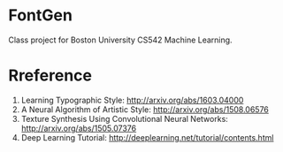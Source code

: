 # FontGen

Class project for Boston University CS542 Machine Learning.

# Rreference
1. Learning Typographic Style: http://arxiv.org/abs/1603.04000
2. A Neural Algorithm of Artistic Style: http://arxiv.org/abs/1508.06576
3. Texture Synthesis Using Convolutional Neural Networks: http://arxiv.org/abs/1505.07376
4. Deep Learning Tutorial: http://deeplearning.net/tutorial/contents.html
